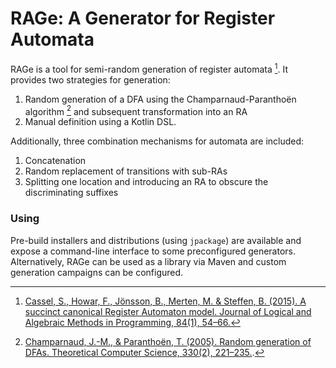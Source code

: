<!--
   SPDX-License-Identifier: CC-BY-4.0

   Copyright 2023-2023 The RAGe Authors

   This work is licensed under the Creative Commons Attribution 4.0
   International License.

   You should have received a copy of the license along with this
   work. If not, see <https://creativecommons.org/licenses/by/4.0/>.
-->

# RAGe: A Generator for Register Automata

RAGe is a tool for semi-random generation of register automata [^1]. It provides two strategies for
generation:

1. Random generation of a DFA using the Champarnaud-Paranthoën algorithm [^2] and subsequent
   transformation into an RA
2. Manual definition using a Kotlin DSL.

Additionally, three combination mechanisms for automata are included:

1. Concatenation
2. Random replacement of transitions with sub-RAs
3. Splitting one location and introducing an RA to obscure the discriminating suffixes

### Using

Pre-build installers and distributions (using `jpackage`) are available and expose a command-line
interface to some preconfigured generators. Alternatively, RAGe can be used as a library via Maven
and custom generation campaigns can be configured.

[^1]:
    [Cassel, S., Howar, F., Jönsson, B., Merten, M. & Steffen, B. (2015). A succinct canonical Register Automaton model. Journal of Logical and Algebraic Methods in Programming, 84(1), 54–66.](https://doi.org/10.1016/j.jlamp.2014.07.004)

[^2]:
    [Champarnaud, J.-M., &amp; Paranthoën, T. (2005). Random generation of DFAs. Theoretical Computer Science, 330(2), 221–235.](https://doi.org/10.1016/j.tcs.2004.03.072).
